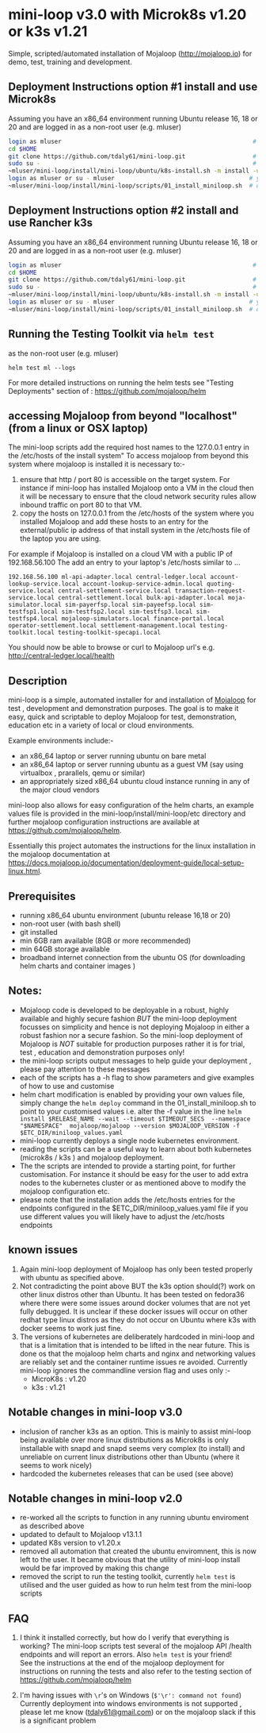# mini-loop v3.0 with Microk8s v1.20 or k3s v1.21
Simple, scripted/automated installation of Mojaloop (http://mojaloop.io) for demo, test, training and development. 

## Deployment Instructions option #1 install and use Microk8s 
Assuming you have an x86_64 environment running Ubuntu release 16, 18 or 20 and are logged in as a non-root user (e.g. mluser)
```bash
login as mluser                                                      # i.e. login as an existing non-root user we use mluser just as an example
cd $HOME                                                      
git clone https://github.com/tdaly61/mini-loop.git                   # clone the mini-loop scripts into the mluser home directory
sudo su -                                                            # su to root alternatively login in as root 
~mluser/mini-loop/install/mini-loop/ubuntu/k8s-install.sh -m install -u mluser -k microk8s # install and configure microk8s & prepare for mojaloop deploy
login as mluser or su - mluser                                      # you need a fresh login as mluser to ensure .bashrc is sourced.
~mluser/mini-loop/install/mini-loop/scripts/01_install_miniloop.sh  # deploy and configure the mojaloop helm chart 
```

## Deployment Instructions option #2 install and use Rancher k3s
Assuming you have an x86_64 environment running Ubuntu release 16, 18 or 20 and are logged in as a non-root user (e.g. mluser)
```bash
login as mluser                                                      # i.e. login as an existing non-root user we use mluser just as an example
cd $HOME                                                      
git clone https://github.com/tdaly61/mini-loop.git                   # clone the mini-loop scripts into the mluser home directory
sudo su -                                                            # su to root alternatively login in as root 
~mluser/mini-loop/install/mini-loop/ubuntu/k8s-install.sh -m install -u mluser -k k3s # install and configure k3s & prepare for mojaloop deploy
login as mluser or su - mluser                                      # you need a fresh login as mluser to ensure .bashrc is sourced.
~mluser/mini-loop/install/mini-loop/scripts/01_install_miniloop.sh  # deploy and configure the mojaloop helm chart 
```

## Running the Testing Toolkit via ```helm test```
as the non-root user (e.g. mluser)
```
helm test ml --logs 
```
For more detailed instructions on running the helm tests see "Testing Deployments" section of : https://github.com/mojaloop/helm

## accessing Mojaloop from beyond "localhost" (from a linux or OSX laptop)
The mini-loop scripts add the required host names to the 127.0.0.1 entry in the /etc/hosts of the install system"  To access mojaloop from beyond this system where mojaloop is installed it is necessary to:- 
1. ensure that http / port 80 is accessible on the target system.  For instance if mini-loop has installed Mojaloop onto a VM in the cloud then it will be necessary to ensure that the cloud network security rules allow inbound traffic on port 80 to that VM.
2. copy the hosts on 127.0.0.1 from the /etc/hosts of the system where you installed Mojaloop and add these hosts to an entry for the external/public ip address of that install system in the /etc/hosts file of the laptop you are using. 

 For example if Mojaloop is installed on a cloud VM with a public IP of 192.168.56.100  The add an entry to your laptop's /etc/hosts similar to ...
```
192.168.56.100 ml-api-adapter.local central-ledger.local account-lookup-service.local account-lookup-service-admin.local quoting-service.local central-settlement-service.local transaction-request-service.local central-settlement.local bulk-api-adapter.local moja-simulator.local sim-payerfsp.local sim-payeefsp.local sim-testfsp1.local sim-testfsp2.local sim-testfsp3.local sim-testfsp4.local mojaloop-simulators.local finance-portal.local operator-settlement.local settlement-management.local testing-toolkit.local testing-toolkit-specapi.local
```
You should now be able to browse or curl to Mojaloop url's e.g. http://central-ledger.local/health

## Description 

mini-loop is a simple, automated installer for and installation of [Mojaloop](https://mojaloop.io) for test , development and demonstration purposes. The goal is to make it easy, quick and scriptable to deploy Mojaloop for test, demonstration, education etc in a variety of local or cloud environments. 

Example environments include:-
- an x86_64 laptop or server running ubuntu on bare metal 
- an x86_64 laptop or server running ubuntu as a guest VM (say using virtualbox , prarallels, qemu or similar) 
- an appropriately sized x86_64 ubuntu cloud instance running in any of the major cloud vendors

mini-loop also allows for easy configuration of the helm charts, an example values file is provided in the mini-loop/install/mini-loop/etc directory and further mojaloop configuration 
instructions are available at https://github.com/mojaloop/helm. 
 
Essentially this project automates the instructions for the linux installation in the mojaloop documentation at https://docs.mojaloop.io/documentation/deployment-guide/local-setup-linux.html. 

## Prerequisites 
- running x86_64 ubuntu environment (ubuntu release 16,18 or 20)
- non-root user (with bash shell)
- git installed   
- min 6GB ram available  (8GB or more recommended) 
- min 64GB storage available
- broadband internet connection from the ubuntu OS (for downloading helm charts and container images )

## Notes:
- Mojaloop code is developed to be deployable in a robust, highly available and highly secure fashion *BUT* the mini-loop deployment focusses on simplicity and hence is not deploying Mojaloop in either a robust fashion nor a secure fashion.  So the mini-loop deployment of Mojaloop is *NOT* suitable for production purposes rather it is for trial, test , education and demonstration purposes only!
- the mini-loop scripts output messages to help guide your deployment , please pay attention to these messages
- each of the scripts has a -h flag to show parameters and give examples of how to use and customise
- helm chart modification is enabled by providing your own values file, simply change the `helm deploy` command in the  01_install_miniloop.sh to point to your
  customised values i.e. alter the -f value in the line 
  `helm install $RELEASE_NAME --wait --timeout $TIMEOUT_SECS  --namespace "$NAMESPACE"  mojaloop/mojaloop --version $MOJALOOP_VERSION -f $ETC_DIR/miniloop_values.yaml `
- mini-loop currently deploys a single node kubernetes environment. 
- reading the scripts can be a useful way to learn about both kubernetes (microk8s / k3s ) and mojaloop deployment.
- The the scripts are intended to provide a starting point, for further customisation. For instance it should be easy for the user to 
  add extra nodes to the kubernetes cluster or as mentioned above to modify the mojaloop configuration etc. 
- please note that the installation adds the /etc/hosts entries for the endpoints configured in the $ETC_DIR/miniloop_values.yaml file if you 
  use different values you will likely have to adjust the /etc/hosts endpoints

## known issues
1. Again mini-loop deployment of Mojaloop has only been tested properly with ubuntu as specified above.
2. Not contradicting the point above BUT the k3s option should(?) work on other linux distros other than Ubuntu. It has been tested on fedora36 where there were some issues around docker volumes that are not yet fully debugged.  It is unclear if these docker issues will occur on other redhat type linux distros as they do not occur on Ubuntu where k3s with docker seems to work just fine.
3. The versions of kubernetes are deliberately hardcoded in mini-loop and that is a limitation that is intended to be lifted in the near future. This is done os that the mojaloop helm charts and nginx and networking values are reliably set and the container runtime issues re avoided.  Currently mini-loop ignores the commandline version flag and uses only  :-
    * MicroK8s : v1.20
    * k3s      : v1.21

## Notable changes in mini-loop v3.0
- inclusion of rancher k3s as an option. This is mainly to assist mini-loop being available over more linux distributions as Microk8s is only installable with snapd and snapd seems very complex (to install) and unreliable on current linux distributions other than Ubuntu (where it seems to work nicely) 
- hardcoded the kubernetes releases that can be used (see above)


## Notable changes in mini-loop v2.0
- re-worked all the scripts to function in any running ubuntu enviroment as described above
- updated to default to Mojaloop v13.1.1
- updated K8s version to v1.20.x
- removed all automation that created the ubuntu enviromnent, this is now left to the user. It became obvious that the utility of mini-loop install would be far 
  improved by making this change
- removed the script to run the testing toolkit, currently `helm test` is utilised and the user guided as how to run helm test from the mini-loop scripts


## FAQ
1. I think it installed correctly, but how do I verify that everything is working?
   The mini-loop scripts test several of the mojaloop API /health endpoints and will report an errors.  Also `helm test` is your friend!  
   See the instructions at the end of the mojaloop deployment for instructions on running the tests and also refer to the testing section of 
   https://github.com/mojaloop/helm 

2. I'm having issues with `\r`'s on Windows (`$'\r': command not found`)
   Currently deployment into windows environments is not supported , please let me know (tdaly61@gmail.com) or on the mojaloop slack if this is a significant problem